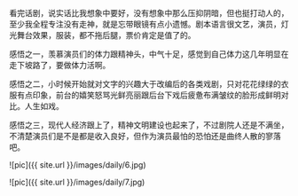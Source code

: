 看完话剧，说实话比我想象中要好，没有想象中那么压抑阴暗，但也挺打动人的，至少我全程专注没有走神，就是忘带眼镜有点小遗憾。剧本语言很文艺，演员，灯光舞台效果，服装，都不拖后腿，票价肯定是值了的。

感悟之一，羡慕演员们的体力跟精神头，中气十足，感觉到自己体力这几年明显在走下坡路了，要做体力活啊。

感悟之二，小时候开始就对文字的兴趣大于改编后的各类戏剧，只对花花绿绿的衣服有点印象，前台的嬉笑怒骂光鲜亮丽跟后台下戏后疲惫布满皱纹的脸形成鲜明对比。人生如戏。

感悟之三，现代人经济跟上了，精神文明建设也起来了，不过剧院人还是不满坐，不清楚演员们是不是都是收入良好，但作为演员最怕的恐怕还是曲终人散的寥落吧。

![pic]({{ site.url }}/images/daily/6.jpg)

![pic]({{ site.url }}/images/daily/7.jpg)